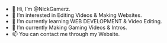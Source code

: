- 👋 Hi, I’m @NickGamerz.
- 👀 I’m interested in Editing Videos & Making Websites.
- 🌱 I’m currently learning WEB DEVELOPMENT & Video Editing.
- 💞 I’m currently Making Gaming Videos & Intros. 
- 📫 You can contact me through my Website.

<!---
NickGamerz/NickGamerz is a ✨ special ✨ repository because its `README.md` (this file) appears on your GitHub profile.
You can click the Preview link to take a look at your changes.
--->
